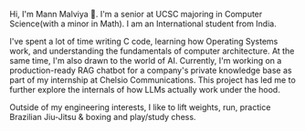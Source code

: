 
Hi, I'm Mann Malviya 👋. I'm a senior at UCSC majoring in Computer Science(with a minor in Math). I am an International student from India.

I've spent a lot of time writing C code, learning how Operating Systems work, and understanding the fundamentals of computer architecture. At the same time, I'm also drawn to the world of AI. Currently, I'm working on a production-ready RAG chatbot for a company's private knowledge base as part of my internship at Chelsio Communications. This project has led me to further explore the internals of how LLMs actually work under the hood.

Outside of my engineering interests, I like to lift weights, run, practice Brazilian Jiu-Jitsu & boxing and play/study chess.




